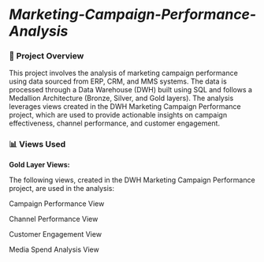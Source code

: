 # ***Marketing-Campaign-Performance-Analysis*** 

### 📌 **Project Overview**  

This project involves the analysis of marketing campaign performance using data sourced from ERP, CRM, and MMS systems. The data is processed through a Data Warehouse (DWH) built using SQL and follows a Medallion Architecture (Bronze, Silver, and Gold layers). The analysis leverages views created in the DWH Marketing Campaign Performance project, which are used to provide actionable insights on campaign effectiveness, channel performance, and customer engagement.

### 📊 **Views Used**

**Gold Layer Views:**

The following views, created in the DWH Marketing Campaign Performance project, are used in the analysis:

Campaign Performance View

Channel Performance View

Customer Engagement View

Media Spend Analysis View





